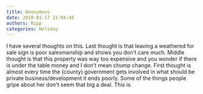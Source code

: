 ```yaml
---
title: Anonymous
date: 2018-01-17 21:04:45
authors: Ripp
categories: Holiday
---
```


 I have several thoughts on this.
Last thought is that leaving a weathered for sale sign is poor salesmanship and shows you don't care much.
Middle thought is that this property was way too expensive and you wonder if there is under the table money and I don't mean chump change.
First thought is almost every time the (county) government gets involved in what should be private business/development it ends poorly.
Some of the things people gripe about her don't seem that big a deal. This is.